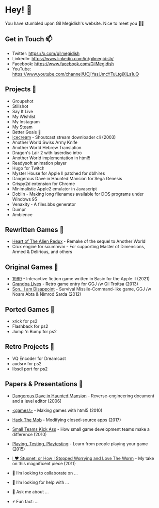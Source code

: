 # Hey! 👋

You have stumbled upon Gil Megidish's website. Nice to meet you 🤜🤛

## Get in Touch 📫

- Twitter: https://x.com/gilmegidish
- LinkedIn: https://www.linkedin.com/in/gilmegidish/
- Facebook: https://www.facebook.com/GilMegidish
- YouTube: https://www.youtube.com/channel/UCjlYasUmcYTuLtgjXiLs1uQ

## Projects 🌱

- Groupshot
- Stillshot
- Say It Live
- My Wishlist
- My Instagram
- My Steam
- Better Goals 🎯
- [Icecream](https://icecream.sourceforge.net/) - Shoutcast stream downloader cli (2003)
- Another World Swiss Army Knife
- Another World Hebrew Translation
- Dragon's Lair 2 with laserdisc intro
- Another World implementation in html5
- Readysoft animation player
- Hugo for Twitch
- Myster House for Apple II patched for dblhires
- Dangerous Dave in Haunted Mansion for Sega Genesis
- Crispy2d extension for Chrome
- Minimalistic Apple2 emulator in Javascript
- Doblin - Making long filenames available for DOS programs under Windows 95 
- Venaxity - A files.bbs generator
- Dumpr
- Ambience

## Rewritten Games 🌱

- [Heart of The Alien Redux](http://hota.sf.net/) - Remake of the sequel to Another World
- Crux engine for scummvm - For supporting Master of Dimensions, Armed &amp; Delirious, and others

## Original Games 🌱

- [1989](https://github.com/gmegidish/1989-interactive-fiction-game) - Interactive fiction game written in Basic for the Apple II (2021)
- [Grandpa Lives](https://github.com/gmegidish/grandpa-lives) - Retro game entry for GGJ /w Gil Troitsa (2013)
- [Son.. I am Disappoint](https://github.com/gmegidish/son-i-am-disappoint) - Survival Missile-Command-like game, GGJ /w Noam Abta &amp; Nimrod Sarda (2012)

## Ported Games  🌱

- xrick for ps2
- Flashback for ps2
- Jump 'n Bump for ps2

## Retro Projects 🌱

- VQ Encoder for Dreamcast
- audsrv for ps2
- libsdl port for ps2

## Papers &amp; Presentations 🔭

- [Dangerous Dave in Haunted Mansion](https://github.com/gmegidish/dangerous-dave-re) - Reverse-engineering document and a level editor (2006)
- [&lt;games/&gt;](https://www.slideshare.net/slideshow/game-development-with-html5/4140694) - Making games with html5 (2010)
- [Hack The Mob](https://www.slideshare.net/gawd/presentations) - Modifying closed-source apps (2017)
- [Small Teams Kick Ass](https://www.slideshare.net/gawd/presentations) - How small game development teams make a difference (2010)
- [Playing, Testing, Playtesting](https://www.slideshare.net/gawd/presentations) - Learn from people playing your game (2015)
- [I ❤️ Stuxnet: or How I Stopped Worrying and Love The Worm](https://www.slideshare.net/gawd/presentations) - My take on this magnificent piece (2011)

- 👯 I’m looking to collaborate on ...
- 🤔 I’m looking for help with ...
- 💬 Ask me about ...
- ⚡ Fun fact: ...
